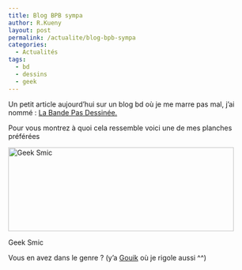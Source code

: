 ```yaml
---
title: Blog BPB sympa
author: R.Kueny
layout: post
permalink: /actualite/blog-bpb-sympa
categories:
  - Actualités
tags:
  - bd
  - dessins
  - geek
---
```

Un petit article aujourd&rsquo;hui sur un blog bd où je me marre pas mal, j&rsquo;ai nommé : <a href="http://www.labandepasdessinee.com/" target="_blank">La Bande Pas Dessinée.</a>

Pour vous montrez à quoi cela ressemble voici une de mes planches préférées

<div style="width: 466px" class="wp-caption aligncenter">
  <img title="Geek Smic" src="http://www.labandepasdessinee.com/bpd/images/saison3/262-Geek-Smic.jpg" alt="Geek Smic" width="456" height="170" />
  
  <p class="wp-caption-text">
    Geek Smic
  </p>
</div>

Vous en avez dans le genre ? (y&rsquo;a <a href="http://www.gouik.com/" target="_blank">Gouik</a> où je rigole aussi ^^)
